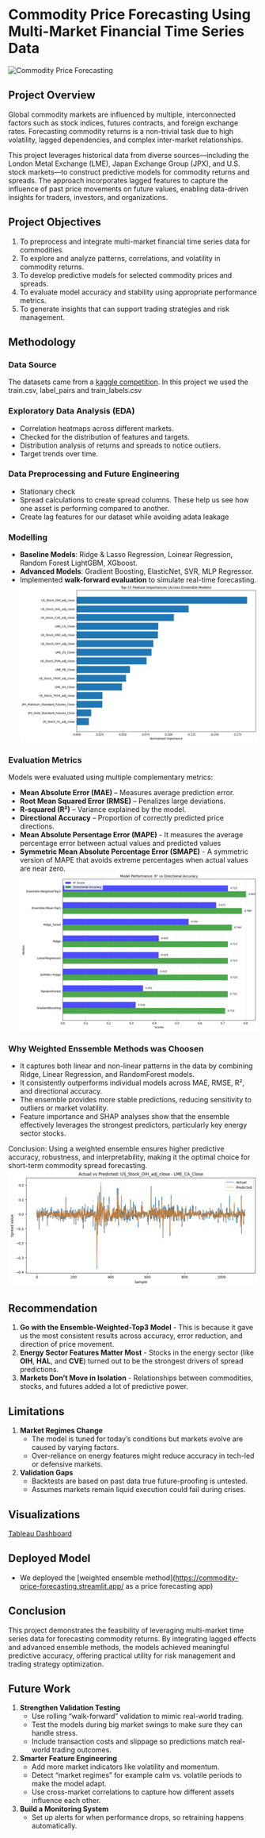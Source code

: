 # Commodity Price Forecasting Using Multi-Market Financial Time Series Data

![Commodity Price Forecasting](images/project_banner.png)

## Project Overview
Global commodity markets are influenced by multiple, interconnected factors such as stock indices, futures contracts, and foreign exchange rates. Forecasting commodity returns is a non-trivial task due to high volatility, lagged dependencies, and complex inter-market relationships.

This project leverages historical data from diverse sources—including the London Metal Exchange (LME), Japan Exchange Group (JPX), and U.S. stock markets—to construct predictive models for commodity returns and spreads. The approach incorporates lagged features to capture the influence of past price movements on future values, enabling data-driven insights for traders, investors, and organizations.

## Project Objectives
1. To preprocess and integrate multi-market financial time series data for commodities.  
2. To explore and analyze patterns, correlations, and volatility in commodity returns.  
3. To develop predictive models for selected commodity prices and spreads.  
4. To evaluate model accuracy and stability using appropriate performance metrics.  
5. To generate insights that can support trading strategies and risk management.  

## Methodology

### Data Source
The datasets came from a [kaggle competition](https://www.kaggle.com/competitions/mitsui-commodity-prediction-challenge/data). In this project we used the train.csv, label_pairs and train_labels.csv 

### Exploratory Data Analysis (EDA)
- Correlation heatmaps across different markets. 
- Checked for the distribution of features and targets. 
- Distribution analysis of returns and spreads to notice outliers.  
- Target trends over time.

### Data Preprocessing and Future Engineering
- Stationary check
- Spread calculations to create spread columns. These help us see how one asset is performing compared to another.
- Create lag features for our dataset while avoiding adata leakage

### Modelling
- **Baseline Models**: Ridge & Lasso Regression, Loinear Regression, Random Forest LightGBM, XGboost.  
- **Advanced Models**: Gradient Boosting, ElasticNet, SVR, MLP Regressor.  
- Implemented **walk-forward evaluation** to simulate real-time forecasting.  
![Future Importance](images/Future%20Importance.png)

### Evaluation Metrics
Models were evaluated using multiple complementary metrics:  
- **Mean Absolute Error (MAE)** – Measures average prediction error.  
- **Root Mean Squared Error (RMSE)** – Penalizes large deviations.  
- **R-squared (R²)** – Variance explained by the model.  
- **Directional Accuracy** – Proportion of correctly predicted price directions. 
- **Mean Absolute Persentage Error (MAPE)** - It measures the average percentage error between actual values and predicted values 
- **Symmetric Mean Absolute Percentage Error (SMAPE)** - A symmetric version of MAPE that avoids extreme percentages when actual values are near zero. 
![Model Perfomance Comparison](images/Model%20performance%20comparison.png)

### Why Weighted Enssemble Methods was Choosen
- It captures both linear and non-linear patterns in the data by combining Ridge, Linear Regression, and RandomForest models.  
- It consistently outperforms individual models across MAE, RMSE, R², and directional accuracy.  
- The ensemble provides more stable predictions, reducing sensitivity to outliers or market volatility.  
- Feature importance and SHAP analyses show that the ensemble effectively leverages the strongest predictors, particularly key energy sector stocks.

Conclusion: Using a weighted ensemble ensures higher predictive accuracy, robustness, and interpretability, making it the optimal choice for short-term commodity spread forecasting.  
![Actual vs Predicted](images/Actual%20vs%20Predicted.png)

## Recommendation
1. **Go with the Ensemble-Weighted-Top3 Model** - This is because it gave us the most consistent results across accuracy, error reduction, and direction of price movement.  
2. **Energy Sector Features Matter Most** - Stocks in the energy sector (like **OIH**, **HAL**, and **CVE**) turned out to be the strongest drivers of spread predictions.  
3. **Markets Don’t Move in Isolation** - Relationships between commodities, stocks, and futures added a lot of predictive power.  
  
## Limitations
1. **Market Regimes Change**  
   - The model is tuned for today’s conditions but markets evolve are caused by varying factors.  
   - Over-reliance on energy features might reduce accuracy in tech-led or defensive markets.  
3. **Validation Gaps**  
   - Backtests are based on past data true future-proofing is untested.  
   - Assumes markets remain liquid execution could fail during crises.  

## Visualizations
[Tableau Dashboard](https://public.tableau.com/app/profile/rodgers.otieno/viz/Phase5_17595776062790/Group5DashBoard?publish=yes)

## Deployed Model
- We deployed the [weighted ensemble method](https://commodity-price-forecasting.streamlit.app/ as a price forecasting app)

## Conclusion
This project demonstrates the feasibility of leveraging multi-market time series data for forecasting commodity returns. By integrating lagged effects and advanced ensemble methods, the models achieved meaningful predictive accuracy, offering practical utility for risk management and trading strategy optimization.

## Future Work
1. **Strengthen Validation Testing**  
   - Use rolling “walk-forward” validation to mimic real-world trading.  
   - Test the models during big market swings to make sure they can handle stress.  
   - Include transaction costs and slippage so predictions match real-world trading outcomes.  
2. **Smarter Feature Engineering**  
   - Add more market indicators like volatility and momentum.  
   - Detect “market regimes” for example  calm vs. volatile periods to make the model adapt.  
   - Use cross-market correlations to capture how different assets influence each other.  
3. **Build a Monitoring System**  
   - Set up alerts for when performance drops, so retraining happens automatically.   

